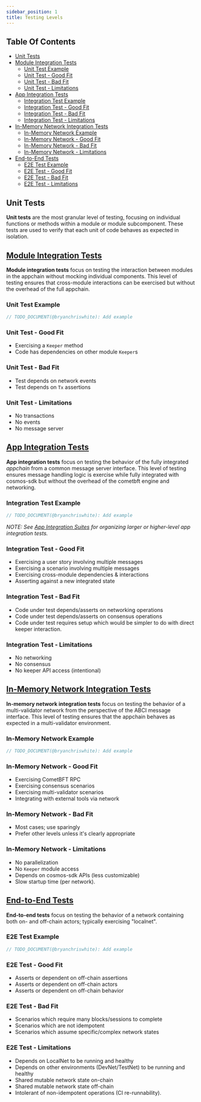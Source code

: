 ```yaml
---
sidebar_position: 1
title: Testing Levels
---
```


## Table Of Contents <!-- omit in toc-->

- [Unit Tests](#unit-tests)
- [Module Integration Tests](#module-integration-tests)
  - [Unit Test Example](#unit-test-example)
  - [Unit Test - Good Fit](#unit-test---good-fit)
  - [Unit Test - Bad Fit](#unit-test---bad-fit)
  - [Unit Test - Limitations](#unit-test---limitations)
- [App Integration Tests](#app-integration-tests)
  - [Integration Test Example](#integration-test-example)
  - [Integration Test - Good Fit](#integration-test-0-good-fit)
  - [Integration Test - Bad Fit](#integration-test-0-bad-fit)
  - [Integration Test - Limitations](#integration-test---limitations)
- [In-Memory Network Integration Tests](#in-memory-network-integration-tests)
  - [In-Memory Network Example](#in-memory-network-example)
  - [In-Memory Network - Good Fit](#in-memory-network---good-fit)
  - [In-Memory Network - Bad Fit](#in-memory-network---bad-fit)
  - [In-Memory Network - Limitations](#in-memory-network---limitations)
- [End-to-End Tests](#end-to-end-tests)
  - [E2E Test Example](#e2e-test-example)
  - [E2E Test - Good Fit](#e2e-test---good-fit)
  - [E2E Test - Bad Fit](#e2e-test---bad-fit)
  - [E2E Test - Limitations](#e2e-test---limitations)

## Unit Tests

**Unit tests** are the most granular level of testing, focusing on individual functions or methods within a module or module subcomponent.
These tests are used to verify that each unit of code behaves as expected in isolation.

## [Module Integration Tests](module_integration.md)

**Module integration tests** focus on testing the interaction between modules in the appchain without mocking individual components.
This level of testing ensures that cross-module interactions can be exercised but without the overhead of the full appchain.

### Unit Test Example

```go
// TODO_DOCUMENT(@bryanchriswhite): Add example
```

### Unit Test - Good Fit

- Exercising a `Keeper` method
- Code has dependencies on other module `Keeper`s

### Unit Test - Bad Fit

- Test depends on network events
- Test depends on `Tx` assertions

### Unit Test - Limitations

- No transactions
- No events
- No message server

## [App Integration Tests](app_integration)

**App integration tests** focus on testing the behavior of the fully integrated _appchain_ from a common message server interface.
This level of testing ensures message handling logic is exercise while fully integrated with cosmos-sdk but without the overhead of the cometbft engine and networking.

### Integration Test Example

```go
// TODO_DOCUMENT(@bryanchriswhite): Add example
```

_NOTE: See [App Integration Suites](integration_suites) for organizing larger or higher-level app integration tests._

### Integration Test - Good Fit

- Exercising a user story involving multiple messages
- Exercising a scenario involving multiple messages
- Exercising cross-module dependencies & interactions
- Asserting against a new integrated state

### Integration Test - Bad Fit

- Code under test depends/asserts on networking operations
- Code under test depends/asserts on consensus operations
- Code under test requires setup which would be simpler to do with direct keeper interaction.

### Integration Test - Limitations

- No networking
- No consensus
- No keeper API access (intentional)

## [In-Memory Network Integration Tests](in_memory_integration)

**In-memory network integration tests** focus on testing the behavior of a multi-validator network from the perspective of the ABCI message interface.
This level of testing ensures that the appchain behaves as expected in a multi-validator environment.

### In-Memory Network Example

```go
// TODO_DOCUMENT(@bryanchriswhite): Add example
```

### In-Memory Network - Good Fit

- Exercising CometBFT RPC
- Exercising consensus scenarios
- Exercising multi-validator scenarios
- Integrating with external tools via network

### In-Memory Network - Bad Fit

- Most cases; use sparingly
- Prefer other levels unless it's clearly appropriate

### In-Memory Network - Limitations

- No parallelization
- No `Keeper` module access
- Depends on cosmos-sdk APIs (less customizable)
- Slow startup time (per network).

## [End-to-End Tests](e2e)

**End-to-end tests** focus on testing the behavior of a network containing both on- and off-chain actors; typically exercising "localnet".

### E2E Test Example

```go
// TODO_DOCUMENT(@bryanchriswhite): Add example
```

### E2E Test - Good Fit

- Asserts or dependent on off-chain assertions
- Asserts or dependent on off-chain actors
- Asserts or dependent on off-chain behavior

### E2E Test - Bad Fit

- Scenarios which require many blocks/sessions to complete
- Scenarios which are not idempotent
- Scenarios which assume specific/complex network states

### E2E Test - Limitations

- Depends on LocalNet to be running and healthy
- Depends on other environments (DevNet/TestNet) to be running and healthy
- Shared mutable network state on-chain
- Shared mutable network state off-chain
- Intolerant of non-idempotent operations (CI re-runnability).
